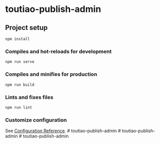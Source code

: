 # toutiao-publish-admin

## Project setup
```
npm install
```

### Compiles and hot-reloads for development
```
npm run serve
```

### Compiles and minifies for production
```
npm run build
```

### Lints and fixes files
```
npm run lint
```

### Customize configuration
See [Configuration Reference](https://cli.vuejs.org/config/).
#   t o u t i a o - p u b l i s h - a d m i n  
 #   t o u t i a o - p u b l i s h - a d m i n  
 #   t o u t i a o - p u b l i s h - a d m i n  
 